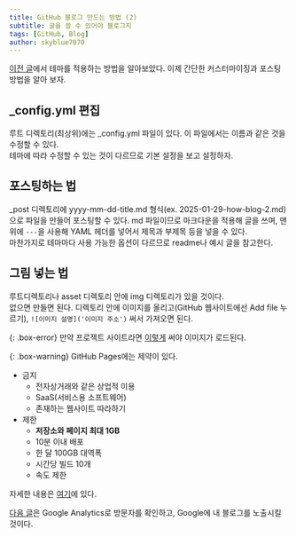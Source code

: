 ```yaml
---
title: GitHub 블로그 만드는 방법 (2)
subtitle: 글을 쓸 수 있어야 블로그지
tags: [GitHub, Blog]
author: skyblue7070
---
```

[이전 글](https://skyblue7070.github.io/blog/2025-01-28-how-blog-1)에서 테마를 적용하는 방법을 알아보았다.
이제 간단한 커스터마이징과 포스팅 방법을 알아 보자.
## _config.yml 편집
루트 디렉토리(최상위)에는 _config.yml 파일이 있다.
이 파일에서는 이름과 같은 것을 수정할 수 있다.
<br>
테마에 따라 수정할 수 있는 것이 다르므로 기본 설정을 보고 설정하자.
## 포스팅하는 법
_post 디렉토리에 yyyy-mm-dd-title.md 형식(ex. 2025-01-29-how-blog-2.md)으로 파일을 만들어 포스팅할 수 있다.
md 파일이므로 마크다운을 적용해 글을 쓰며, 맨 위에 `---`을 사용해 YAML 헤더를 넣어서 제목과 부제목 등을 넣을 수 있다.
<br>
마찬가지로 테마마다 사용 가능한 옵션이 다르므로 readme나 예시 글을 참고한다.
## 그림 넣는 법
루트디렉토리나 asset 디렉토리 안에 img 디렉토리가 있을 것이다.
<br>
없으면 만들면 된다.
디렉토리 안에 이미지를 올리고(GitHub 웹사이트에선 Add file 누르기), `![이미지 설명]('이미지 주소')` 써서 가져오면 된다.

{: .box-error}
만약 프로젝트 사이트라면 [이렇게](https://raw.githubusercontent.com/skyblue7070/blog/assets/img/how-blog-2/ex-image-text.txt) 써야 이미지가 로드된다.

{: .box-warning}
GitHub Pages에는 제약이 있다.
 - 금지
   - 전자상거래와 같은 상업적 이용
   - SaaS(서비스용 소프트웨어)
   - 존재하는 웹사이트 따라하기
 - 제한
   - **저장소와 페이지 최대 1GB**
   - 10분 이내 배포
   - 한 달 100GB 대역폭
   - 시간당 빌드 10개
   - 속도 제한

자세한 내용은 [여기](https://docs.github.com/en/pages/getting-started-with-github-pages/about-github-pages#limits-on-use-of-github-pages)에 있다.

[다음 글](https://skyblue7070.github.io/blog/2025-02-13-how-blog-3)은 Google Analytics로 방문자를 확인하고, Google에 내 블로그를 노출시킬 것이다.